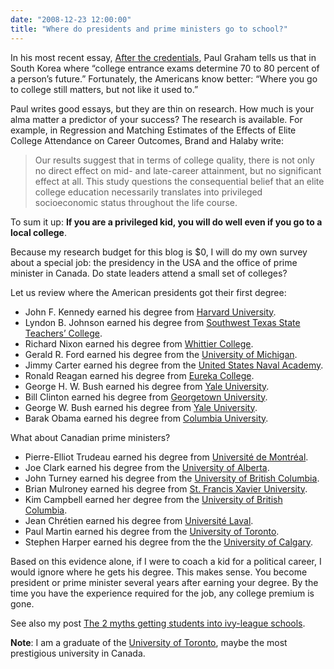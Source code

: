 ```yaml
---
date: "2008-12-23 12:00:00"
title: "Where do presidents and prime ministers go to school?"
---
```




In his most recent essay, [After the credentials](http://www.paulgraham.com/credentials.html), Paul Graham tells us that in South Korea where &ldquo;college entrance exams determine 70 to 80 percent of a person&rsquo;s future.&rdquo; Fortunately, the Americans know better: &ldquo;Where you go to college still matters, but not like it used to.&rdquo;

Paul writes good essays, but they are thin on research. How much is your alma matter a predictor of your success? The research is available. For example, in Regression and Matching Estimates of the Effects of Elite College Attendance on Career Outcomes, Brand and Halaby write:

> Our results suggest that in terms of college quality, there is not only no direct effect on mid- and late-career attainment, but no significant effect at all.  This study questions the consequential belief that an elite college education necessarily translates into privileged socioeconomic status throughout the life course.


To sum it up: __If you are a privileged kid, you will do well even if you go to a local college__.

Because my research budget for this blog is $0, I will do my own survey about a special job: the presidency in the USA and the office of prime minister in Canada. Do state leaders attend a small set of colleges?

Let us review where the American presidents got their first degree:

- John F. Kennedy earned his degree from [Harvard University](https://en.wikipedia.org/wiki/Harvard_University).
- Lyndon B. Johnson earned his degree from [Southwest Texas State Teachers&rsquo; College](https://en.wikipedia.org/wiki/Texas_State_University-San_Marcos).
- Richard Nixon earned his degree from <a title="Whittier College" href="https://en.wikipedia.org/wiki/Whittier_College">Whittier College</a>.
- Gerald R. Ford earned his degree from the <a title="University of Michigan" href="https://en.wikipedia.org/wiki/University_of_Michigan">University of Michigan</a>.
- Jimmy Carter earned his degree from the <a title="United States Naval Academy" href="https://en.wikipedia.org/wiki/United_States_Naval_Academy">United States Naval Academy</a>.
- Ronald Reagan earned his degree from <a title="Eureka College" href="https://en.wikipedia.org/wiki/Eureka_College">Eureka College</a>.
- George H. W. Bush earned his degree from <a title="Yale University" href="https://en.wikipedia.org/wiki/Yale_University">Yale University</a>.
- Bill Clinton earned his degree from <a title="Georgetown University" href="https://en.wikipedia.org/wiki/Georgetown_University">Georgetown University</a>.
- George W. Bush earned his degree from <a title="Yale University" href="https://en.wikipedia.org/wiki/Yale_University">Yale University</a>.
- Barak Obama earned his degree from <a title="Columbia University" href="https://en.wikipedia.org/wiki/Columbia_University">Columbia University</a>.


What about Canadian prime ministers?

- Pierre-Elliot Trudeau earned his degree from <a title="Université de Montréal" href="https://en.wikipedia.org/wiki/Universit%C3%A9_de_Montr%C3%A9al">Université de Montréal</a>.
- Joe Clark earned his degree from the <a title="University of Alberta" href="https://en.wikipedia.org/wiki/University_of_Alberta">University of Alberta</a>.
- John Turney earned his degree from the [University of British Columbia](https://en.wikipedia.org/wiki/University_of_British_Columbia).
- Brian Mulroney earned his degree from [St. Francis Xavier University](https://en.wikipedia.org/wiki/St._Francis_Xavier_University).
- Kim Campbell earned her degree from the <a title="University of British Columbia" href="https://en.wikipedia.org/wiki/University_of_British_Columbia">University of British Columbia</a>.
- Jean Chrétien earned his degree from <a title="Université Laval" href="https://en.wikipedia.org/wiki/Universit%C3%A9_Laval">Université Laval</a>.
- Paul Martin earned his degree from the <a title="University of Toronto" href="https://en.wikipedia.org/wiki/University_of_Toronto">University of Toronto</a>.
- Stephen Harper earned his degree from the the <a title="University of Calgary" href="https://en.wikipedia.org/wiki/University_of_Calgary">University of Calgary</a>.


Based on this evidence alone, if I were to coach a kid for a political career, I would ignore where he gets his degree. This makes sense. You  become president or prime minister several years after earning your degree. By the time you have the experience required for the job, any college premium is gone.

See also my post [The 2 myths getting students into ivy-league schools](/lemire/blog/2008/03/13/the-2-myths-that-gets-students-into-heavy-league-schools/).

__Note__: I am a graduate of the <a title="University of Toronto" href="https://en.wikipedia.org/wiki/University_of_Toronto">University of Toronto</a>, maybe the most prestigious university in Canada.


